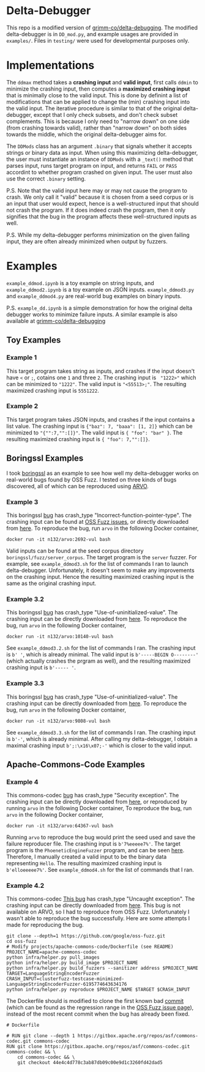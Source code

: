 # Delta-Debugger

This repo is a modified version of [grimm-co/delta-debugging](https://github.com/grimm-co/delta-debugging/tree/master). The modified delta-debugger is in `DD_mod.py`, and example usages are provided in `examples/`. Files in `testing/` were used for developmental purposes only. 

# Implementations

The `ddmax` method takes a **crashing input** and **valid input**, first calls `ddmin` to minimize the crashing input, then computes a **maximized crashing input** that is minimally close to the valid input. This is done by definint a list of modifications that can be applied to change the (min) crashing input into the valid input. The iterative procedure is similar to that of the original delta-debugger, except that I only check subsets, and don't check subset complements. This is because I only need to "narrow down" on one side (from crashing towards valid), rather than "narrow down" on both sides towards the middle, which the original delta-debugger aims for. 

The `DDMods` class has an argument `.binary` that signals whether it accepts strings or binary data as input. When using this maximizing delta-debugger, the user must instantiate an instance of `DDMods` with a `_text()` method that parses input, runs target program on input, and returns `FAIL` or `PASS` accordint to whether program crashed on given input. The user must also use the correct `.binary` setting. 

P.S. Note that the valid input here may or may not cause the program to crash. We only call it "valid" because it is chosen from a seed corpus or is an input that user would expect, hence is a well-structured input that should not crash the program. If it does indeed crash the program, then it only signifies that the bug in the program affects these well-structured inputs as well. 

P.S. While my delta-debugger performs minimization on the given failing input, they are often already minimized when output by fuzzers. 

# Examples

`example_ddmod.ipynb` is a toy example on string inputs, and `example_ddmod2.ipynb` is a toy example on JSON inputs. `example_ddmod3.py` and `example_ddmod4.py` are real-world bug examples on binary inputs. 

P.S. `example_dd.ipynb` is a simple demonstration for how the original delta debugger works to minimize failure inputs. A similar example is also available at [grimm-co/delta-debugging](https://github.com/grimm-co/delta-debugging/blob/master/scripts/dd-algorithm-example.py)

## Toy Examples

### Example 1

This target program takes string as inputs, and crashes if the input doesn't have `<` or `;`, cotains one `1` and three `2`.  The crashing input is ` "1222>"` which can be minimized to `"1222"`. The valid input is `"<55513>;"`. The resulting maximized crashing input is `5551222`. 

### Example 2

This target program takes JSON inputs, and crashes if the input contains a list value. The crashing input is `{"baz": 7, "baaa": [1, 2]}` which can be minimized to `"{"":7,"":[]}"`. The valid input is `{ "foo": "bar" }`. The resulting maximized crashing input is `{ "foo": 7,"":[]}`. 

## Boringssl Examples

I took [boringssl](https://github.com/google/boringssl/tree) as an example to see how well my delta-debugger works on real-world bugs found by OSS Fuzz. I tested on three kinds of bugs discovered, all of which can be reproduced using [ARVO](https://github.com/n132/ARVO-Meta/tree/main/).

### Example 3

This boringssl [bug](https://github.com/n132/ARVO-Meta/blob/main/meta/2692.json) has crash_type "Incorrect-function-pointer-type". The crashing input can be found at [OSS Fuzz issues](https://issues.oss-fuzz.com/issues/42488781), or directly downloaded from [here](https://oss-fuzz.com/download?testcase_id=6195774643634176). To reproduce the bug, run `arvo` in the following Docker container, 

```
docker run -it n132/arvo:2692-vul bash
```

Valid inputs can be found at the seed corpus directory `boringssl/fuzz/server_corpus`. The target program is the `server` fuzzer. For example, see `example_ddmod3.sh` for the list of commands I ran to launch delta-debugger. Unfortunately, it doesn't seem to make any improvements on the crashing input. Hence the resulting maximized crashing input is the same as the original crashing input. 

### Example 3.2

This boringssl [bug](https://github.com/n132/ARVO-Meta/blob/main/meta/10140.json) has crash_type "Use-of-uninitialized-value". The crashing input can be directly downloaded from [here](https://oss-fuzz.com/download?testcase_id=5632355033677824). To reproduce the bug, run `arvo` in the following Docker container, 

```
docker run -it n132/arvo:10140-vul bash
```

See `example_ddmod3.2.sh` for the list of commands I ran.
The crashing input is `b' '`, which is already minimal. The valid input is `b'-----BEGIN O--------'` (which actually crashes the prgram as well), and the resulting maximized crashing input is `b'----- '`. 


### Example 3.3

This boringssl [bug](https://github.com/n132/ARVO-Meta/blob/main/meta/9808.json) has crash_type "Use-of-uninitialized-value". The crashing input can be directly downloaded from [here](https://oss-fuzz.com/download?testcase_id=5807097051611136). To reproduce the bug, run `arvo` in the following Docker container, 

```
docker run -it n132/arvo:9808-vul bash
```

See `example_ddmod3.3.sh` for the list of commands I ran. The crashing input is `b'-'`, which is already minimal. After calling my delta-debugger, I obtain a maximal crashing input `b';:\x16\x07;-'` which is closer to the valid input. 

## Apache-Commons-Code Examples

### Example 4

This commons-codec [bug](https://issues.oss-fuzz.com/issues/42530374) has crash_type "Security exception". The crashing input can be directly downloaded from [here](https://oss-fuzz.com/download?testcase_id=6726368628703232), or reproduced by running `arvo` in the following Docker container, 
To reproduce the bug, run `arvo` in the following Docker container, 

```
docker run -it n132/arvo:64367-vul bash
```

Running `arvo` to reproduce the bug would print the seed used and save the failure reproducer file. The crashing input is `b'7%eeeee7%'`. The target program is the `PhoeneticEngineFuzzer` program, and can be seen [here](https://github.com/google/oss-fuzz/blob/master/projects/apache-commons-codec/PhoneticEngineFuzzer.java). Therefore, I manually created a valid input to be the binary data representing `Hello`. The resulting maximized crashing input is `b'elloeeeee7%'`. See `example_ddmod4.sh` for the list of commands that I ran.

### Example 4.2
This commons-codec [This bug](https://issues.oss-fuzz.com/issues/42530537) has crash_type "Uncaught exception". The crashing input can be directly downloaded from [here](https://oss-fuzz.com/download?testcase_id=6195774643634176). This bug is not available on ARVO, so I had to reproduce from OSS Fuzz. Unfortunately I wasn't able to reproduce the bug successfully. Here are some attempts I made for reproducing the bug. 

```
git clone --depth=1 https://github.com/google/oss-fuzz.git
cd oss-fuzz
# Modify projects/apache-commons-code/Dockerfile (see README)
PROJECT_NAME=apache-commons-codec
python infra/helper.py pull_images
python infra/helper.py build_image $PROJECT_NAME
python infra/helper.py build_fuzzers --sanitizer address $PROJECT_NAME
TARGET=LanguageStringEncoderFuzzer
CRASH_INPUT=clusterfuzz-testcase-minimized-LanguageStringEncoderFuzzer-6195774643634176
python infra/helper.py reproduce $PROJECT_NAME $TARGET $CRASH_INPUT
```

The Dockerfile should is modified to clone the first known bad [commit](https://github.com/apache/commons-codec/commit/44e4c4d778c3ab87db09c00e9d1c3260fd42dad5) (which can be found as the regression range in the [OSS Fuzz issue page](https://issues.oss-fuzz.com/issues/42530537)), instead of the most recent commit when the bug has already been fixed. 

```
# Dockerfile

# RUN git clone --depth 1 https://gitbox.apache.org/repos/asf/commons-codec.git commons-codec 
RUN git clone https://gitbox.apache.org/repos/asf/commons-codec.git commons-codec && \
    cd commons-codec && \
    git checkout 44e4c4d778c3ab87db09c00e9d1c3260fd42dad5

```
